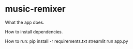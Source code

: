 # music-remixer

What the app does.

How to install dependencies.

How to run:
pip install -r requirements.txt
streamlit run app.py
